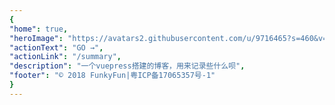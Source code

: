 ```yaml
---
{
"home": true,
"heroImage": "https://avatars2.githubusercontent.com/u/9716465?s=460&v=4",
"actionText": "GO →",
"actionLink": "/summary",
"description": "一个vuepress搭建的博客，用来记录些什么呗",
"footer": "© 2018 FunkyFun|粤ICP备17065357号-1"
}
---
```

